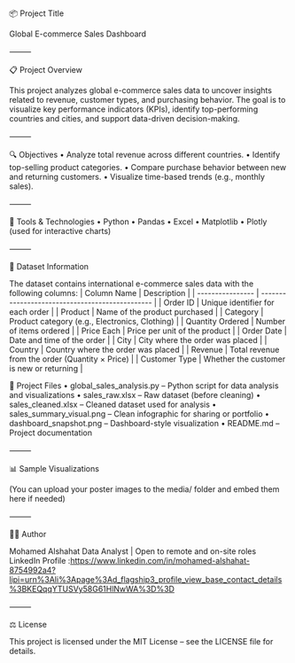 📦 Project Title

Global E-commerce Sales Dashboard

⸻

📋 Project Overview

This project analyzes global e-commerce sales data to uncover insights related to revenue, customer types, and purchasing behavior. The goal is to visualize key performance indicators (KPIs), identify top-performing countries and cities, and support data-driven decision-making.

⸻

🔍 Objectives
 • Analyze total revenue across different countries.
 • Identify top-selling product categories.
 • Compare purchase behavior between new and returning customers.
 • Visualize time-based trends (e.g., monthly sales).

⸻

🧰 Tools & Technologies
 • Python
 • Pandas
 • Excel
 • Matplotlib
 • Plotly (used for interactive charts)

⸻

📁 Dataset Information

The dataset contains international e-commerce sales data with the following columns:
| Column Name      | Description                                     |
| ---------------- | ----------------------------------------------- |
| Order ID         | Unique identifier for each order                |
| Product          | Name of the product purchased                   |
| Category         | Product category (e.g., Electronics, Clothing)  |
| Quantity Ordered | Number of items ordered                         |
| Price Each       | Price per unit of the product                   |
| Order Date       | Date and time of the order                      |
| City             | City where the order was placed                 |
| Country          | Country where the order was placed              |
| Revenue          | Total revenue from the order (Quantity × Price) |
| Customer Type    | Whether the customer is new or returning        |

📂 Project Files
• global_sales_analysis.py – Python script for data analysis and visualizations
 • sales_raw.xlsx – Raw dataset (before cleaning)
 • sales_cleaned.xlsx – Cleaned dataset used for analysis
 • sales_summary_visual.png – Clean infographic for sharing or portfolio
 • dashboard_snapshot.png – Dashboard-style visualization
 • README.md – Project documentation

⸻

📊 Sample Visualizations

(You can upload your poster images to the media/ folder and embed them here if needed)

⸻

🧑‍💻 Author

Mohamed Alshahat
Data Analyst | Open to remote and on-site roles
LinkedIn Profile :https://www.linkedin.com/in/mohamed-alshahat-8754992a4?lipi=urn%3Ali%3Apage%3Ad_flagship3_profile_view_base_contact_details%3BKEQqqYTUSVy58G61HlNwWA%3D%3D

⸻

⚖️ License

This project is licensed under the MIT License – see the LICENSE file for details.
